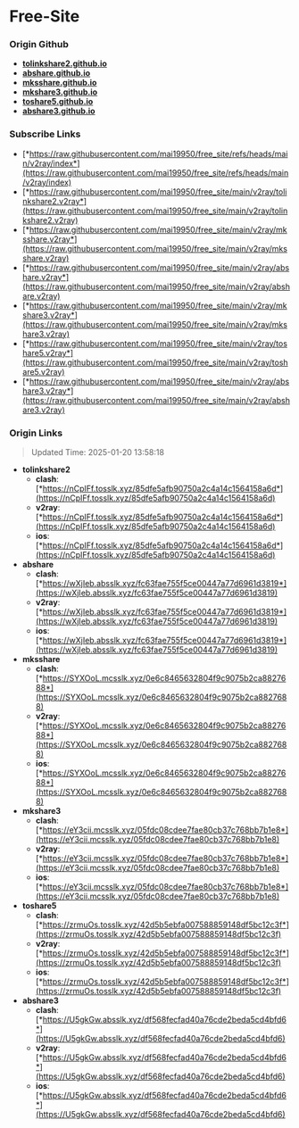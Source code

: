 # Free-Site

### Origin Github

- [**tolinkshare2.github.io**](https://github.com/tolinkshare2/tolinkshare2.github.io)
- [**abshare.github.io**](https://github.com/abshare/abshare.github.io)
- [**mksshare.github.io**](https://github.com/mksshare/mksshare.github.io)
- [**mkshare3.github.io**](https://github.com/mkshare3/mkshare3.github.io)
- [**toshare5.github.io**](https://github.com/toshare5/toshare5.github.io)
- [**abshare3.github.io**](https://github.com/abshare3/abshare3.github.io)

### Subscribe Links

- [*https://raw.githubusercontent.com/mai19950/free_site/refs/heads/main/v2ray/index*](https://raw.githubusercontent.com/mai19950/free_site/refs/heads/main/v2ray/index)
- [*https://raw.githubusercontent.com/mai19950/free_site/main/v2ray/tolinkshare2.v2ray*](https://raw.githubusercontent.com/mai19950/free_site/main/v2ray/tolinkshare2.v2ray)
- [*https://raw.githubusercontent.com/mai19950/free_site/main/v2ray/mksshare.v2ray*](https://raw.githubusercontent.com/mai19950/free_site/main/v2ray/mksshare.v2ray)
- [*https://raw.githubusercontent.com/mai19950/free_site/main/v2ray/abshare.v2ray*](https://raw.githubusercontent.com/mai19950/free_site/main/v2ray/abshare.v2ray)
- [*https://raw.githubusercontent.com/mai19950/free_site/main/v2ray/mkshare3.v2ray*](https://raw.githubusercontent.com/mai19950/free_site/main/v2ray/mkshare3.v2ray)
- [*https://raw.githubusercontent.com/mai19950/free_site/main/v2ray/toshare5.v2ray*](https://raw.githubusercontent.com/mai19950/free_site/main/v2ray/toshare5.v2ray)
- [*https://raw.githubusercontent.com/mai19950/free_site/main/v2ray/abshare3.v2ray*](https://raw.githubusercontent.com/mai19950/free_site/main/v2ray/abshare3.v2ray)

### Origin Links

> Updated Time: 2025-01-20 13:58:18

- **tolinkshare2**
  - **clash**: [*https://nCpIFf.tosslk.xyz/85dfe5afb90750a2c4a14c1564158a6d*](https://nCpIFf.tosslk.xyz/85dfe5afb90750a2c4a14c1564158a6d)
  - **v2ray**: [*https://nCpIFf.tosslk.xyz/85dfe5afb90750a2c4a14c1564158a6d*](https://nCpIFf.tosslk.xyz/85dfe5afb90750a2c4a14c1564158a6d)
  - **ios**: [*https://nCpIFf.tosslk.xyz/85dfe5afb90750a2c4a14c1564158a6d*](https://nCpIFf.tosslk.xyz/85dfe5afb90750a2c4a14c1564158a6d)
- **abshare**
  - **clash**: [*https://wXjIeb.absslk.xyz/fc63fae755f5ce00447a77d6961d3819*](https://wXjIeb.absslk.xyz/fc63fae755f5ce00447a77d6961d3819)
  - **v2ray**: [*https://wXjIeb.absslk.xyz/fc63fae755f5ce00447a77d6961d3819*](https://wXjIeb.absslk.xyz/fc63fae755f5ce00447a77d6961d3819)
  - **ios**: [*https://wXjIeb.absslk.xyz/fc63fae755f5ce00447a77d6961d3819*](https://wXjIeb.absslk.xyz/fc63fae755f5ce00447a77d6961d3819)
- **mksshare**
  - **clash**: [*https://SYXOoL.mcsslk.xyz/0e6c8465632804f9c9075b2ca8827688*](https://SYXOoL.mcsslk.xyz/0e6c8465632804f9c9075b2ca8827688)
  - **v2ray**: [*https://SYXOoL.mcsslk.xyz/0e6c8465632804f9c9075b2ca8827688*](https://SYXOoL.mcsslk.xyz/0e6c8465632804f9c9075b2ca8827688)
  - **ios**: [*https://SYXOoL.mcsslk.xyz/0e6c8465632804f9c9075b2ca8827688*](https://SYXOoL.mcsslk.xyz/0e6c8465632804f9c9075b2ca8827688)
- **mkshare3**
  - **clash**: [*https://eY3cii.mcsslk.xyz/05fdc08cdee7fae80cb37c768bb7b1e8*](https://eY3cii.mcsslk.xyz/05fdc08cdee7fae80cb37c768bb7b1e8)
  - **v2ray**: [*https://eY3cii.mcsslk.xyz/05fdc08cdee7fae80cb37c768bb7b1e8*](https://eY3cii.mcsslk.xyz/05fdc08cdee7fae80cb37c768bb7b1e8)
  - **ios**: [*https://eY3cii.mcsslk.xyz/05fdc08cdee7fae80cb37c768bb7b1e8*](https://eY3cii.mcsslk.xyz/05fdc08cdee7fae80cb37c768bb7b1e8)
- **toshare5**
  - **clash**: [*https://zrmuOs.tosslk.xyz/42d5b5ebfa007588859148df5bc12c3f*](https://zrmuOs.tosslk.xyz/42d5b5ebfa007588859148df5bc12c3f)
  - **v2ray**: [*https://zrmuOs.tosslk.xyz/42d5b5ebfa007588859148df5bc12c3f*](https://zrmuOs.tosslk.xyz/42d5b5ebfa007588859148df5bc12c3f)
  - **ios**: [*https://zrmuOs.tosslk.xyz/42d5b5ebfa007588859148df5bc12c3f*](https://zrmuOs.tosslk.xyz/42d5b5ebfa007588859148df5bc12c3f)
- **abshare3**
  - **clash**: [*https://U5gkGw.absslk.xyz/df568fecfad40a76cde2beda5cd4bfd6*](https://U5gkGw.absslk.xyz/df568fecfad40a76cde2beda5cd4bfd6)
  - **v2ray**: [*https://U5gkGw.absslk.xyz/df568fecfad40a76cde2beda5cd4bfd6*](https://U5gkGw.absslk.xyz/df568fecfad40a76cde2beda5cd4bfd6)
  - **ios**: [*https://U5gkGw.absslk.xyz/df568fecfad40a76cde2beda5cd4bfd6*](https://U5gkGw.absslk.xyz/df568fecfad40a76cde2beda5cd4bfd6)
